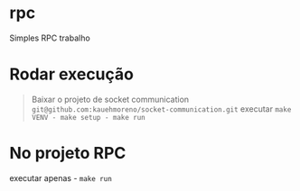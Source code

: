 # rpc
Simples RPC trabalho 

# Rodar execução

> Baixar o projeto de socket communication `git@github.com:kauehmoreno/socket-communication.git`
> executar `make VENV - make setup - make run `


# No projeto RPC

executar apenas - `make run `
